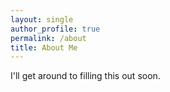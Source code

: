 ```yaml
---
layout: single
author_profile: true
permalink: /about
title: About Me
---
```


I'll get around to filling this out soon.
